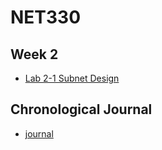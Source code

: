 # NET330

## Week 2 
- [Lab 2-1 Subnet Design](https://github.com/zachary-moote-champlain/tech-journal/blob/main/docs/NET330/lab2-1.md)

## Chronological Journal
- [journal](https://github.com/zachary-moote-champlain/tech-journal/blob/main/docs/NET330/journal.md)
